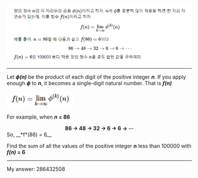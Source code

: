 ![Problem1](./Problem1/Problem1.PNG)

-----

Let __*ϕ(n)*__ be the product of each digit of the positive integer __*n*__. If you apply enough __*ϕ*__ to __*n*__, it becomes a single-digit natural number. That is __*f(n)*__

![limit](./Problem1/limit.PNG)

For example, when __*n* = 86__

<center><b>86 → 48 → 32 → 6 → 6 → ⋯</b></center>
So,  __*f*(86) = 6__

Find the sum of all the values of the positive integer __*n*__ less than 100000 with  __*f(n)* = 6__

-----


 My answer: 286432508

